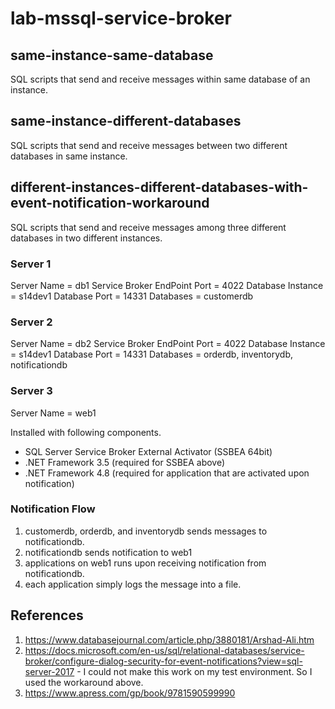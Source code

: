 # lab-mssql-service-broker

## same-instance-same-database

SQL scripts that send and receive messages within same database of an instance.

## same-instance-different-databases

SQL scripts that send and receive messages between two different databases in same instance.

## different-instances-different-databases-with-event-notification-workaround

SQL scripts that send and receive messages among three different databases in two different instances.

### Server 1 

Server Name = db1
Service Broker EndPoint Port = 4022
Database Instance = s14dev1
Database Port = 14331
Databases = customerdb

### Server 2

Server Name = db2
Service Broker EndPoint Port = 4022
Database Instance = s14dev1
Database Port = 14331
Databases = orderdb, inventorydb, notificationdb

### Server 3

Server Name = web1

Installed with following components.

* SQL Server Service Broker External Activator (SSBEA 64bit)
* .NET Framework 3.5 (required for SSBEA above)
* .NET Framework 4.8 (required for application that are activated upon notification)

### Notification Flow

1. customerdb, orderdb, and inventorydb sends messages to notificationdb.
2. notificationdb sends notification to web1
3. applications on web1 runs upon receiving notification from notificationdb.
4. each application simply logs the message into a file.

## References

1. https://www.databasejournal.com/article.php/3880181/Arshad-Ali.htm
2. https://docs.microsoft.com/en-us/sql/relational-databases/service-broker/configure-dialog-security-for-event-notifications?view=sql-server-2017 - I could not make this work on my test environment.  So I used the workaround above.
3. https://www.apress.com/gp/book/9781590599990
